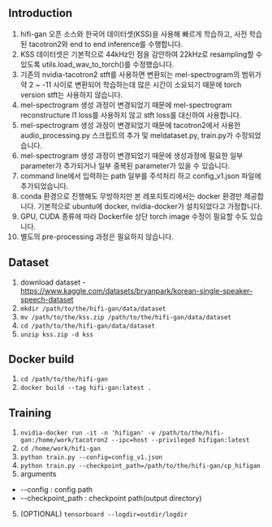 ## Introduction
1. hifi-gan 오픈 소스와 한국어 데이터셋(KSS)을 사용해 빠르게 학습하고, 사전 학습된 tacotron2와 end to end inference를 수행합니다. 
2. KSS 데이터셋은 기본적으로 44kHz인 점을 감안하여 22kHz로 resampling할 수 있도록 utils.load_wav_to_torch()를 수정했습니다.
4. 기존의 nvidia-tacotron2 stft를 사용하면 변환되는 mel-spectrogram의 범위가 약 2 ~ -11 사이로 변환되어 학습하는데 많은 시간이 소요되기 때문에 torch version stft는 사용하지 않습니다.
5. mel-spectrogram 생성 과정이 변경되었기 때문에 mel-spectrogram reconstructure l1 loss를 사용하지 않고 stft loss를 대신하여 사용합니다.
6. mel-spectrogram 생성 과정이 변경되었기 때문에 tacotron2에서 사용한 audio_processing.py 스크립트의 추가 및 meldataset.py, train.py가 수정되었습니다.
7. mel-spectrogram 생성 과정이 변경되었기 때문에 생성과정에 필요한 일부 parameter가 추가되거나 일부 중복된 parameter가 있을 수 있습니다.
8. command line에서 입력하는 path 일부를 주석처리 하고 config_v1.json 파일에 추가되었습니다.
9. conda 환경으로 진행해도 무방하지만 본 레포지토리에서는 docker 환경만 제공합니다. 기본적으로 ubuntu에 docker, nvidia-docker가 설치되었다고 가정합니다.
10. GPU, CUDA 종류에 따라 Dockerfile 상단 torch image 수정이 필요할 수도 있습니다.
11. 별도의 pre-processing 과정은 필요하지 않습니다.


## Dataset
1. download dataset - https://www.kaggle.com/datasets/bryanpark/korean-single-speaker-speech-dataset
2. `mkdir /path/to/the/hifi-gan/data/dataset`
3. `mv /path/to/the/kss.zip /path/to/the/hifi-gan/data/dataset`
4. `cd /path/to/the/hifi-gan/data/dataset`
5. `unzip kss.zip -d kss`

## Docker build
1. `cd /path/to/the/hifi-gan`
2. `docker build --tag hifi-gan:latest .`

## Training
1. `nvidia-docker run -it -n 'hifigan' -v /path/to/the/hifi-gan:/home/work/tacotron2 --ipc=host --privileged hifigan:latest`
2. `cd /home/work/hifi-gan`
3. `python train.py --config=config_v1.json`
4. `python train.py --checkpoint_path=/path/to/the/hifi-gan/cp_hifigan`
5. arguments
  * --config : config path
  * --checkpoint_path : checkpoint path(output directory)
5. (OPTIONAL) `tensorboard --logdir=outdir/logdir`
